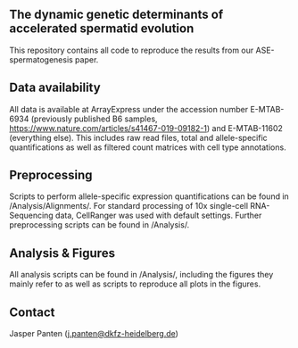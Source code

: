 ## The dynamic genetic determinants of accelerated spermatid evolution

This repository contains all code to reproduce the results from our ASE-spermatogenesis paper. 

## Data availability

All data is available at ArrayExpress under the accession number E-MTAB-6934 (previously published B6 samples, https://www.nature.com/articles/s41467-019-09182-1) and E-MTAB-11602 (everything else). This includes raw read files, total and allele-specific quantifications as well as filtered count matrices with cell type annotations. 

## Preprocessing

Scripts to perform allele-specific expression quantifications can be found in /Analysis/Alignments/. For standard processing of 10x single-cell RNA-Sequencing data, CellRanger was used with default settings. Further preprocessing scripts can be found in /Analysis/. 

## Analysis & Figures

All analysis scripts can be found in /Analysis/, including the figures they mainly refer to as well as scripts to reproduce all plots in the figures.

## Contact

Jasper Panten (j.panten@dkfz-heidelberg.de)
